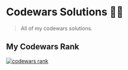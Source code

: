 # Codewars Solutions 🧑‍💻

> All of my codewars solutions.

## My Codewars Rank

<a href="https://www.codewars.com/users/vishalk2512"><img src="https://www.codewars.com/users/vishalk2512/badges/large" alt="codewars rank"/></a>
